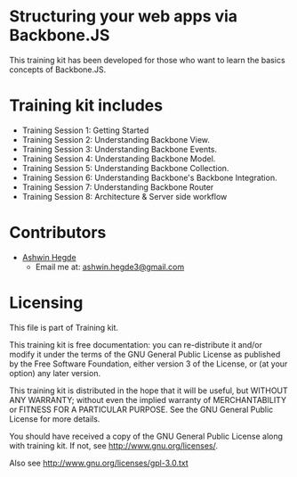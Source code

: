 Structuring your web apps via Backbone.JS
=========================================

This training kit has been developed for those who want to learn the basics concepts of Backbone.JS.

Training kit includes
=====================

<ul>
  <li>Training Session 1: Getting Started</li>
  <li>Training Session 2: Understanding Backbone View.</li>
  <li>Training Session 3: Understanding Backbone Events.</li>
  <li>Training Session 4: Understanding Backbone Model.</li>
  <li>Training Session 5: Understanding Backbone Collection.</li>
  <li>Training Session 6: Understanding Backbone's Backbone Integration.</li>
  <li>Training Session 7: Understanding Backbone Router</li>
  <li>Training Session 8: Architecture &amp; Server side workflow</li>
</ul>

Contributors
============

<ul>
  <li><a href="in.linkedin.com/in/hegdeashwin" target="_blank">Ashwin Hegde</a></li>
  <li style="list-style: none;">
    <ul>
      <li>Email me at: <a href="mailto:ashwin.hegde3@gmail.com">ashwin.hegde3@gmail.com</a></li>
    </ul>
  </li>
</ul>

Licensing
=========

This file is part of Training kit.

This training kit is free documentation: you can re-distribute it and/or modify it under the terms of the GNU General Public License as published by the Free Software Foundation, either version 3 of the License, or (at your option) any later version.

This training kit is distributed in the hope that it will be useful, but WITHOUT ANY WARRANTY; without even the implied warranty of MERCHANTABILITY or FITNESS FOR A PARTICULAR PURPOSE. See the GNU General Public License for more details.

You should have received a copy of the GNU General Public License along with training kit. If not, see http://www.gnu.org/licenses/.

Also see http://www.gnu.org/licenses/gpl-3.0.txt
